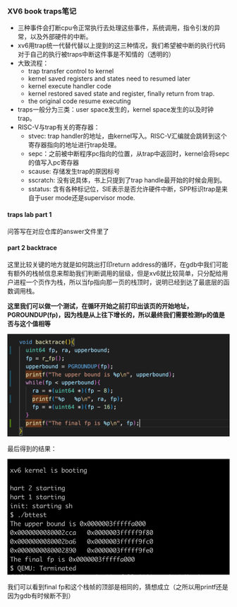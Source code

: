 ### XV6 book traps笔记

* 三种事件会打断cpu令正常执行去处理这些事件，系统调用，指令引发的异常，以及外部硬件的中断。
* xv6用trap统一代替代替以上提到的这三种情况，我们希望被中断的执行代码对于自己的执行被traps中断这件事是不知情的（透明的）
* 大致流程：
  * trap transfer control to kernel
  * kernel saved registers and states need to resumed later
  * kernel execute handler code
  * kernel restored saved state and register, finally return from trap.
  * the original code resume executing
* traps一般分为三类：user space发生的，kernel space发生的以及时钟trap。
* RISC-V与trap有关的寄存器：
  * stvec: trap handler的地址，由kernel写入。RISC-V汇编就会跳转到这个寄存器指向的地址进行trap处理。
  * sepc：之前被中断程序pc指向的位置，从trap中返回时，kernel会将sepc的值写入pc寄存器
  * scause: 存储发生trap的原因标号
  * sscratch: 没有说具体，书上只提到了trap handle最开始的时候会用到。
  * sstatus: 含有各种标记位，SIE表示是否允许硬件中断，SPP标识trap是来自于user mode还是supervisor mode.





#### traps lab part 1

问答写在对应仓库的answer文件里了

#### part 2 backtrace

这里比较关键的地方就是如何跳出打印return address的循环，在gdb中我们可能有额外的栈帧信息来帮助我们判断调用的层级，但是xv6就比较简单，只分配给用户进程一个页作为栈，所以当fp指向那一页的栈顶时，说明已经到达了最底层的函数调用栈。

**这里我们可以做一个测试，在循环开始之前打印出该页的开始地址，PGROUNDUP(fp)，因为栈是从上往下增长的，所以最终我们需要检测fp的值是否与这个值相等**

![image-20220726154659231](./img/backtrace-code.png)

最后得到的结果：

![image-20220726154754482](./img/backtrace_fp_result.png)

我们可以看到final fp和这个栈帧的顶部是相同的，猜想成立（之所以用printf还是因为gdb有时候断不到）